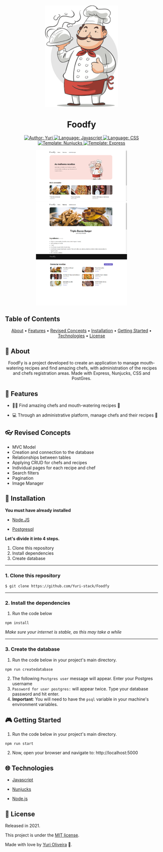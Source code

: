 <h1 align="center">
    <br><img src="https://github.com/Yuri-stack/Foodfy/blob/master/public/assets/chef.png?raw=true" alt="Index" width="240"><br><br>
    Foodfy 
</h1>

<div>
  <p align="center">
    <a  href="https://www.linkedin.com/in/yuri-silva99/"  target="_blank">
      <img  src="https://img.shields.io/static/v1?label=Author&message=Yuri&color=00ff99&style=for-the-badge&logo=LinkedIn"  alt="Author: Yuri">
    </a>
    <a  href="#">
      <img  src="https://img.shields.io/static/v1?label=Language&message=Javascript&color=yellow&style=for-the-badge&logo=JavaScript"  alt="Language: Javascript">
    </a>
    <a  href="#">
      <img  src="https://img.shields.io/static/v1?label=Language&message=CSS&color=blue&style=for-the-badge&logo=CSS3"  alt="Language: CSS">
    </a>
    <br>
    <a  href="#">
      <img  src="https://img.shields.io/static/v1?label=Template&message=Nunjucks&color=green&style=for-the-badge&logo=Ghost"  alt="Template: Nunjucks">
    </a>
    <a  href="#">
      <img  src="https://img.shields.io/static/v1?label=Template&message=Express&color=yellow&style=for-the-badge&logo=Ghost"  alt="Template: Express">
    </a>
  </p>
</div>

<p align="center">
    <img src="public/assets/index.png" alt="Index" width="300">
    <img src="public/assets/recipes.png" alt="Recipe Page" width="300" ><br>
    <img src="public/assets/admin.png" alt="Admin Page" width="300">
</p>

## Table of Contents

<p align="center">
 <a href="#about">About</a> •
 <a href="#features">Features</a> •
 <a href="#revised-concepts">Revised Concepts</a> • 
 <a href="#installation">Installation</a> • 
 <a href="#getting-started">Getting Started</a> • 
 <a href="#technologies">Technologies</a> • 
 <a href="#license">License</a>
</p>

## 📌 About
<div>
    <p align="center">
        FoodFy is a project developed to create an application to manage mouth-watering recipes and find amazing chefs, with administration of the recipes and chefs registration areas. Made with Express, Nunjucks, CSS and PostGres.  
    </p>
</div>

## 🚀 Features

- 👩‍🍳 Find amazing chefs and mouth-watering recipes 🍤

- 💻 Through an administrative platform, manage chefs and their recipes 🍴 

## 👓 Revised Concepts

- MVC Model
- Creation and connection to the database
- Relationships between tables
- Applying CRUD for chefs and recipes
- Individual pages for each recipe and chef
- Search filters
- Pagination
- Image Manager

## 📕 Installation

**You must have already installed**

- <a  href="https://nodejs.org/en/download/"> Node.JS </a>

- <a  href="https://www.postgresql.org/"> Postgresql </a>

**Let's divide it into 4 steps.**

1. Clone this repository
2. Install dependencies
3. Create database
<!-- 4. Feed the database -->

  ---
### 1. Clone this repository
```
$ git clone https://github.com/Yuri-stack/Foodfy
```
---
### 2. Install the dependencies

1.  Run the code below
```
npm install
```
*Make sure your internet is stable, as this may take a while*

  ---
### 3. Create the database
  
1.  Run the code below in your project's main directory.
```
npm run createdatabase
```
2. The following `Postgres user` message will appear. Enter your Postgres username
3. `Password for user postgres:` will appear twice. Type your database password and hit enter.
4. **Important**: You will need to have the `psql` variable in your machine's environment variables.

## 🎮 Getting Started

1. Run the code below in your project's main directory.
```
npm run start
```
2. Now, open your browser and navigate to: http://localhost:5000
## 🌐 Technologies

- [Javascript](https://www.javascript.com/)

- [Nunjucks](https://mozilla.github.io/nunjucks/)

- [Node.js](https://nodejs.org/en/)

## 📝 License

Released in 2021.

This project is under the [MIT license](https://github.com/Yuri-stack/Foodfy/blob/master/LICENSE).

Made with love by [Yuri Oliveira](https://www.linkedin.com/in/yuri-silva99/) 🚀.
